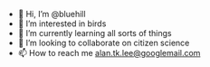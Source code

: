 - 👋 Hi, I’m @bluehill
- 👀 I’m interested in birds
- 🌱 I’m currently learning all sorts of things
- 💞️ I’m looking to collaborate on citizen science
- 📫 How to reach me alan.tk.lee@googlemail.com

<!---
bluehill/bluehill is a ✨ special ✨ repository because its `README.md` (this file) appears on your GitHub profile.
You can click the Preview link to take a look at your changes.
--->

